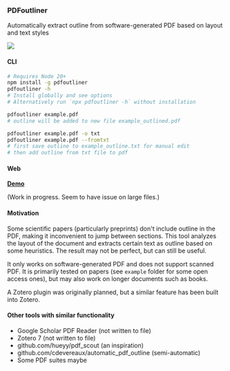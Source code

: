 
### PDFoutliner

Automatically extract outline from software-generated PDF based on layout and text styles

[![](https://flat.badgen.net/npm/v/pdfoutliner?color=485d92)](https://www.npmjs.com/package/pdfoutliner)

#### CLI
```sh
# Requires Node 20+
npm install -g pdfoutliner
pdfoutliner -h
# Install globally and see options
# Alternatively run `npx pdfoutliner -h` without installation
```


```sh
pdfoutliner example.pdf
# outline will be added to new file example_outlined.pdf
```


```sh
pdfoutliner example.pdf -o txt
pdfoutliner example.pdf --fromtxt
# first save outline to example_outline.txt for manual edit
# then add outline from txt file to pdf
```


#### Web

[**Demo**](https://mind-ext.github.io/PDFoutliner)

(Work in progress. Seem to have issue on large files.)

#### Motivation

Some scientific papers (particularly preprints) don't include outline in the PDF, making it inconvenient to jump between sections. This tool analyzes the layout of the document and extracts certain text as outline based on some heuristics. The result may not be perfect, but can still be useful. 

It only works on software-generated PDF and does not support scanned PDF. It is primarily tested on papers (see `example` folder for some open access ones), but may also work on longer documents such as books.

A Zotero plugin was originally planned, but a similar feature has been built into Zotero.

#### Other tools with similar functionality

- Google Scholar PDF Reader (not written to file)
- Zotero 7 (not written to file)
- github.com/hueyy/pdf_scout (an inspiration)
- github.com/cdevereaux/automatic_pdf_outline (semi-automatic)
- Some PDF suites maybe

<img src='https://count.lnfinite.space/repo/pdfoutliner.svg?plus=1' width='0' height='0' />
